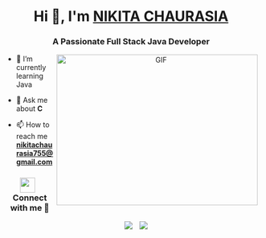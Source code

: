 <h1 align="center">Hi 👋, I'm <a href="https://100rabhcsmc.github.io/Me.io/" target="blank">
NIKITA CHAURASIA</a></h1>

<h3 align="center">A Passionate  Full Stack Java Developer </h3>



<a target="_blank" align="center">
  <img align="right" top="500" height="300" width="400" alt="GIF" src="https://user-images.githubusercontent.com/74038190/221352975-94759904-aa4c-4032-a8ab-b546efb9c478.gif">
  
</a>

- 🌱 I’m currently learning Java  

- 💬 Ask me about **C**

- 📫 How to reach me **nikitachaurasia755@gmail.com**


<h3 align="center" > <img src="https://media.giphy.com/media/iY8CRBdQXODJSCERIr/giphy.gif" width="30" height="30" style="margin-right: 10px;">Connect with me 🤝 </h3>

<p align="center">

 <div align="center"  class="icons-social" style="margin-left: 10px;">
        <a style="margin-left: 10px;"  target="_blank" href="https://www.linkedin.com/in/nikita-chaurasia">
			<img src="https://img.icons8.com/doodle/40/000000/linkedin--v2.png"></a>
        <a style="margin-left: 10px;" target="_blank" href="https://github.com/nikita11ch">
		<img src="https://img.icons8.com/doodle/40/000000/github--v1.png"></a>
		

</p>


